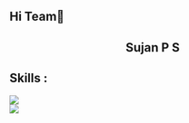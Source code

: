<h2>Hi Team👋 </h2>

<h2 align="center">Sujan P S</h2>

## Skills :
<p>
  <a href="https://go-skill-icons.vercel.app/">
    <img src="https://go-skill-icons.vercel.app/api/icons?i=html,css,js,angular,dotnet" />
    <br>
    <img src="https://go-skill-icons.vercel.app/api/icons?i=cs,c,java,mysql,sqlserver,typescript" />

  </a>
</p>
